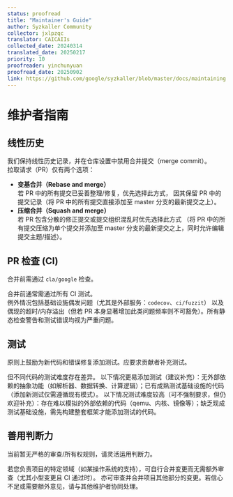 ```yaml
---
status: proofread
title: "Maintainer's Guide"
author: Syzkaller Community
collector: jxlpzqc
translator: CAICAIIs
collected_date: 20240314
translated_date: 20250217
priority: 10
proofreader: yinchunyuan
proofread_date: 20250902
link: https://github.com/google/syzkaller/blob/master/docs/maintaining.md
---
```


# 维护者指南

## 线性历史

我们保持线性历史记录，并在仓库设置中禁用合并提交（merge commit）。  
拉取请求（PR）仅有两个选项：
- **变基合并（Rebase and merge）**\
  若 PR 中的所有提交已妥善整理/修复，优先选择此方式，
  因其保留 PR 中的提交记录（将 PR 中的所有提交直接添加至 master 分支的最新提交之上）。
- **压缩合并（Squash and merge）**\
  若 PR 包含分散的修正提交或提交组织混乱时优先选择此方式
  （将 PR 中的所有提交压缩为单个提交并添加至 master 分支的最新提交之上，同时允许编辑提交主题/描述）。

## PR 检查 (CI)

合并前需通过 `cla/google` 检查。

合并前通常需通过所有 CI 测试。\
例外情况包括基础设施偶发问题（尤其是外部服务：`codecov`、`ci/fuzzit`）
以及偶现的超时/内存溢出（但若 PR 本身显著增加此类问题频率则不可豁免）。所有静态检查警告和测试错误均视为严重问题。

## 测试

原则上鼓励为新代码和错误修复添加测试。应要求贡献者补充测试。

但不同代码的测试难度存在差异。
以下情况更易添加测试（建议补充）：无外部依赖的抽象功能（如解析器、数据转换、计算逻辑）；已有成熟测试基础设施的代码（添加新测试仅需遵循现有模式）。
以下情况测试难度较高（可不强制要求，但仍欢迎补充）：存在难以模拟的外部依赖的代码（qemu、内核、镜像等）；缺乏现成测试基础设施，需先构建整套框架才能添加测试的代码。

## 善用判断力

当前暂无严格的审查/所有权规则，请灵活运用判断力。

若您负责项目的特定领域（如某操作系统的支持），可自行合并变更而无需额外审查（尤其小型变更且 CI 通过时）。
亦可审查并合并项目其他部分的变更。若信心不足或需要额外意见，请与其他维护者协同处理。
